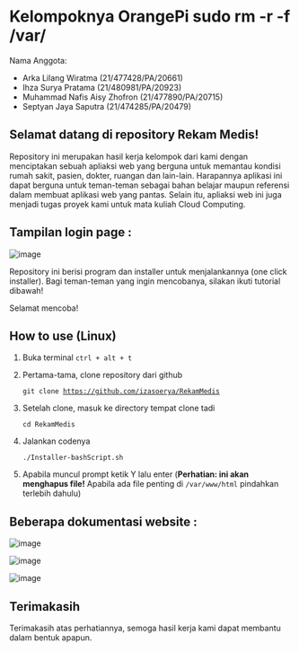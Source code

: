 # Kelompoknya OrangePi sudo rm -r -f /var/



Nama Anggota: 
- Arka Lilang Wiratma (21/477428/PA/20661)
- Ihza Surya Pratama (21/480981/PA/20923)
- Muhammad Nafis Aisy Zhofron (21/477890/PA/20715)
- Septyan Jaya Saputra (21/474285/PA/20479)

Selamat datang di repository Rekam Medis!
-
Repository ini merupakan hasil kerja kelompok dari kami dengan menciptakan sebuah
apliaksi web yang berguna untuk memantau kondisi rumah sakit, pasien, dokter, ruangan
dan lain-lain. Harapannya aplikasi ini dapat berguna untuk teman-teman sebagai bahan 
belajar maupun referensi dalam membuat aplikasi web yang pantas. Selain itu, apliaksi
web ini juga menjadi tugas proyek kami untuk mata kuliah Cloud Computing.


Tampilan login page : 
-

![image](https://drive.google.com/uc?export=view&id=1ThK4jlW8xgPq4xtttOLuR1XEFznScPoJ)


Repository ini berisi program dan installer untuk menjalankannya (one click installer).
Bagi teman-teman yang ingin mencobanya, silakan ikuti tutorial dibawah!

Selamat mencoba!

How to use (Linux)
-
1.  Buka terminal <code>ctrl + alt + t</code>
2.  Pertama-tama, clone repository dari github 
   
    <code>git clone https://github.com/izasoerya/RekamMedis</code>
3.  Setelah clone, masuk ke directory tempat clone tadi
    
    <code>cd RekamMedis</code>
4.  Jalankan codenya 
   
    <code>./Installer-bashScript.sh</code>
5.  Apabila muncul prompt ketik Y lalu enter (__Perhatian: ini akan menghapus file!__ Apabila ada file penting di <code>/var/www/html</code> pindahkan terlebih dahulu)



Beberapa dokumentasi website : 
-

![image](https://drive.google.com/uc?export=view&id=1WM255B_PYl5CLM62j5TNqz-fawlhShCc)

![image](https://drive.google.com/uc?export=view&id=1-TBiTAlZi2e7SwSfEuMpivvTMpG2bUgA)

![image](https://drive.google.com/uc?export=view&id=11eu_tLkNPXyhsGqYPg22JGFGxvAP-Wk7)

Terimakasih
-
Terimakasih atas perhatiannya, semoga hasil kerja kami dapat membantu dalam bentuk apapun.

<!---
Ya sorry, bisanya update kecil-kecilan doang... Biar enak pake <a href="https://github.com/git-for-windows/git/releases/download/v2.26.1.windows.1/Git-2.26.1-64-bit.exe">GitBash For Windows</a> atau kalau di Linux ya langsung aja pake <code>git</code> aja.


Tata cara pake Git
-

- Clone repo <code>git clone https://github.com/ledleledle/RekamMedis.git</code>
- Pantau update dengan <code>git fetch</code>
- Dan dapatkan update dengan <code>git merge</code>

Rancangan Sistem
-

![rancangansistem](https://raw.githubusercontent.com/ledleledle/RekamMedis/master/blueprint/rancangan.png)

For now its done :)

-->